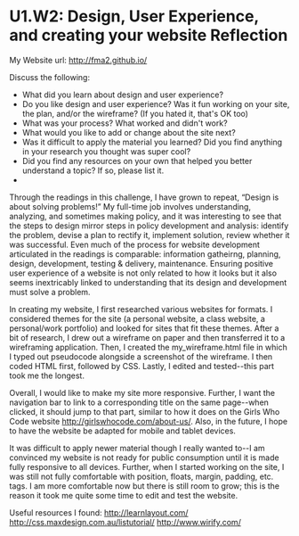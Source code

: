 # U1.W2: Design, User Experience, and creating your website Reflection

My Website url:  http://fma2.github.io/

Discuss the following:
* What did you learn about design and user experience? 
* Do you like design and user experience? Was it fun working on your site, the plan, and/or the wireframe? (If you hated it, that's OK too)
* What was your process? What worked and didn't work?
* What would you like to add or change about the site next?
* Was it difficult to apply the material you learned? Did you find anything in your research you thought was super cool?
* Did you find any resources on your own that helped you better understand a topic? If so, please list it.
* 
Through the readings in this challenge, I have grown to repeat, “Design is about solving problems!”  My full-time job involves understanding, analyzing, and sometimes making policy, and it was interesting to see that the steps to design mirror steps in policy development and analysis: identify the problem, devise a plan to rectify it, implement solution, review whether it was successful.   Even much of the process for website development articulated in the readings is comparable: information gatheirng, planning, design, development, testing & delivery, maintenance.  Ensuring positive user experience of a website is not only related to how it looks but it also seems inextricably linked to understanding that its design and development must solve a problem.   

In creating my website, I first researched various websites for formats.  I considered themes for the site (a personal website, a class website, a personal/work portfolio) and looked for sites that fit these themes.  After a bit of research, I drew out a wireframe on paper and then transferred it to a wireframing application.  Then, I created the my_wireframe.html file in which I typed out pseudocode alongside a screenshot of the wireframe.  I then coded HTML first, followed by CSS.  Lastly, I edited and tested--this part took me the longest.  

Overall, I would like to make my site more responsive.  Further, I want the navigation bar to link to a corresponding title on the same page--when clicked, it should jump to that part, similar to how it does on the Girls Who Code website http://girlswhocode.com/about-us/.   Also, in the future, I hope to have the website be adapted for mobile and tablet devices.  

It was difficult to apply newer material though I really wanted to--I am convinced my website is not ready for public consumption until it is made fully responsive to all devices.  Further, when I started working on the site, I was still not fully comfortable with position, floats, margin, padding, etc. tags.  I am more comfortable now but there is still room to grow; this is the reason it took me quite some time to edit and test the website.

Useful resources I found:
http://learnlayout.com/
http://css.maxdesign.com.au/listutorial/
http://www.wirify.com/
